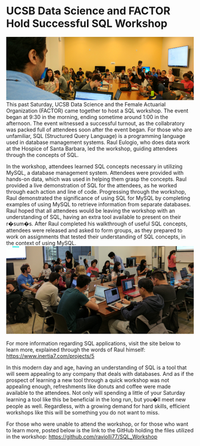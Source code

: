 # UCSB Data Science and FACTOR Hold Successful SQL Workshop
![](images/raul_cover.jpg)
This past Saturday, UCSB Data Science and the Female Actuarial Organization (FACTOR) came together to host a SQL workshop. The event began at 9:30 in the morning, ending sometime around 1:00 in the afternoon. The event witnessed a successful turnout, as the collabratory was packed full of attendees soon after the event began. For those who are unfamiliar, SQL (Structured Query Language) is a programming language used in database management systems. Raul Eulogio, who does data work at the Hospice of Santa Barbara, led the workshop, guiding attendees through the concepts of SQL.

In the workshop, attendees learned SQL concepts necessary in utilizing MySQL, a database management system. Attendees were provided with hands-on data, which was used in helping them grasp the concepts. Raul provided a live demonstration of SQL for the attendees, as he worked through each action and line of code. Progressing through the workshop, Raul demonstrated the significance of using SQL for MySQL by completing examples of using MySQL to retrieve information from separate databases. Raul hoped that all attendees would be leaving the workshop with an understanding of SQL, having an extra tool available to present on their r�sum�s. After Raul completed his walkthrough of useful SQL concepts, attendees were released and asked to form groups, as they prepared to work on assignments that tested their understanding of SQL concepts, in the context of using MySQL.
![](images/group_work.jpg)

For more information regarding SQL applications, visit the site below to learn more, explained through the words of Raul himself:
https://www.inertia7.com/projects/5

 In this modern day and age, having an understanding of SQL is a tool that will seem appealing to any company that deals with databases. And as if the prospect of learning a new tool through a quick workshop was not appealing enough, refreshments like donuts and coffee were made available to the attendees. Not only will spending a little of your Saturday learning a tool like this be beneficial in the long run, but you�ll meet new people as well. Regardless, with a growing demand for hard skills, efficient workshops like this will be something you do not want to miss.

For those who were unable to attend the workshop, or for those who want to learn more, posted below is the link to the GitHub holding the files utilized in the workshop:
https://github.com/raviolli77/SQL_Workshop
